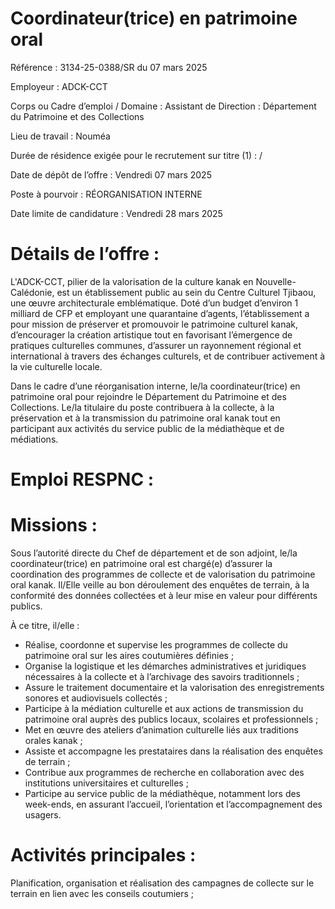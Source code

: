 # Coordinateur(trice) en patrimoine oral

Référence : 3134-25-0388/SR du 07 mars 2025

Employeur : ADCK-CCT

Corps ou Cadre d’emploi / Domaine : Assistant de Direction : Département du Patrimoine et des Collections

Lieu de travail : Nouméa

Durée de résidence exigée pour le recrutement sur titre (1) : /

Date de dépôt de l’offre : Vendredi 07 mars 2025

Poste à pourvoir : RÉORGANISATION INTERNE

Date limite de candidature : Vendredi 28 mars 2025

# Détails de l’offre :

L'ADCK-CCT, pilier de la valorisation de la culture kanak en Nouvelle-Calédonie, est un établissement public au sein du Centre Culturel Tjibaou, une œuvre architecturale emblématique. Doté d’un budget d’environ 1 milliard de CFP et employant une quarantaine d’agents, l’établissement a pour mission de préserver et promouvoir le patrimoine culturel kanak, d’encourager la création artistique tout en favorisant l’émergence de pratiques culturelles communes, d’assurer un rayonnement régional et international à travers des échanges culturels, et de contribuer activement à la vie culturelle locale.

Dans le cadre d’une réorganisation interne, le/la coordinateur(trice) en patrimoine oral pour rejoindre le Département du Patrimoine et des Collections. Le/la titulaire du poste contribuera à la collecte, à la préservation et à la transmission du patrimoine oral kanak tout en participant aux activités du service public de la médiathèque et de médiations.

# Emploi RESPNC :

# Missions :

Sous l’autorité directe du Chef de département et de son adjoint, le/la coordinateur(trice) en patrimoine oral est chargé(e) d’assurer la coordination des programmes de collecte et de valorisation du patrimoine oral kanak. Il/Elle veille au bon déroulement des enquêtes de terrain, à la conformité des données collectées et à leur mise en valeur pour différents publics.

À ce titre, il/elle :

- Réalise, coordonne et supervise les programmes de collecte du patrimoine oral sur les aires coutumières définies ;
- Organise la logistique et les démarches administratives et juridiques nécessaires à la collecte et à l’archivage des savoirs traditionnels ;
- Assure le traitement documentaire et la valorisation des enregistrements sonores et audiovisuels collectés ;
- Participe à la médiation culturelle et aux actions de transmission du patrimoine oral auprès des publics locaux, scolaires et professionnels ;
- Met en œuvre des ateliers d’animation culturelle liés aux traditions orales kanak ;
- Assiste et accompagne les prestataires dans la réalisation des enquêtes de terrain ;
- Contribue aux programmes de recherche en collaboration avec des institutions universitaires et culturelles ;
- Participe au service public de la médiathèque, notamment lors des week-ends, en assurant l’accueil, l’orientation et l’accompagnement des usagers.

# Activités principales :

Planification, organisation et réalisation des campagnes de collecte sur le terrain en lien avec les conseils coutumiers ;